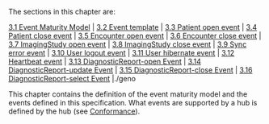 The sections in this chapter are:

[3.1 Event Maturity Model](3-0-EventMaturityModel.html) |
[3.2 Event template](3-1-template.html) |
[3.3 Patient open event](3-2-patient-open.html) |
[3.4 Patient close event](3-3-patient-close.html) |
[3.5 Encounter open event](3-4-encounter-open.html) |
[3.6 Encounter close event](3-5-encounter-close.html) |
[3.7 ImagingStudy open event](3-6-imagingstudy-open.html) |
[3.8 ImagingStudy close event](3-7-imagingstudy-close.html) |
[3.9 Sync error event](3-8-syncerror.html) |
[3.10 User logout event](3-9-userlogout.html) |
[3.11 User hibernate event](3-10-userhibernate.html) |
[3.12 Heartbeat event](3-11-heartbeat.html) |
[3.13 DiagnosticReport-open Event](3-12-diagnosticreport-open.html) |
[3.14 DiagnosticReport-update Event](3-13-diagnosticreport-update.html) |
[3.15 DiagnosticReport-close Event](3-14-diagnosticreport-close.html) |
[3.16 DiagnosticReport-select Event](3-15-diagnosticreport-select.html) |./geno 

This chapter contains the definition of the event maturity model and the events defined in this specification. What events are supported by a hub is defined by the hub (see [Conformance](2-7-Conformance.html)).
